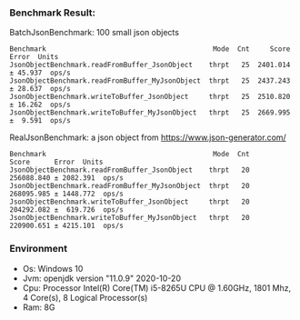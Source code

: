 ### Benchmark Result:
BatchJsonBenchmark: 100 small json objects
```
Benchmark                                         Mode  Cnt     Score    Error  Units
JsonObjectBenchmark.readFromBuffer_JsonObject    thrpt   25  2401.014 ± 45.937  ops/s
JsonObjectBenchmark.readFromBuffer_MyJsonObject  thrpt   25  2437.243 ± 28.637  ops/s
JsonObjectBenchmark.writeToBuffer_JsonObject     thrpt   25  2510.820 ± 16.262  ops/s
JsonObjectBenchmark.writeToBuffer_MyJsonObject   thrpt   25  2669.995 ±  9.591  ops/s
```
RealJsonBenchmark: a json object from https://www.json-generator.com/
```
Benchmark                                         Mode  Cnt       Score      Error  Units
JsonObjectBenchmark.readFromBuffer_JsonObject    thrpt   20  256088.840 ± 2082.391  ops/s
JsonObjectBenchmark.readFromBuffer_MyJsonObject  thrpt   20  268095.985 ± 1448.772  ops/s
JsonObjectBenchmark.writeToBuffer_JsonObject     thrpt   20  204292.082 ±  619.726  ops/s
JsonObjectBenchmark.writeToBuffer_MyJsonObject   thrpt   20  220900.651 ± 4215.101  ops/s
```
### Environment
* Os: Windows 10
* Jvm: openjdk version "11.0.9" 2020-10-20
* Cpu: Processor	Intel(R) Core(TM) i5-8265U CPU @ 1.60GHz, 1801 Mhz, 4 Core(s), 8 Logical Processor(s)
* Ram: 8G
